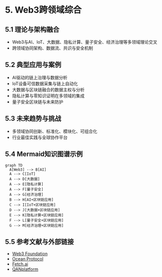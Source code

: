 # 5. Web3跨领域综合

## 5.1 理论与架构融合

- Web3与AI、IoT、大数据、隐私计算、量子安全、经济治理等多领域理论交叉
- 跨领域协同架构、数据流、共识与安全机制

## 5.2 典型应用与案例

- AI驱动的链上治理与数据分析
- IoT设备可信数据采集与链上自动化
- 大数据与区块链融合的数据主权与分析
- 隐私计算与零知识证明在多领域的集成
- 量子安全区块链与未来防护

## 5.3 未来趋势与挑战

- 多领域协同创新、标准化、模块化、可组合化
- 行业最佳实践与全球协作平台

## 5.4 Mermaid知识图谱示例

```mermaid
graph TD
  A[Web3] --> B[AI]
  A --> C[IoT]
  A --> D[大数据]
  A --> E[隐私计算]
  A --> F[量子安全]
  A --> G[经济治理]
  B --> H[AI+区块链应用]
  C --> I[IoT+区块链应用]
  D --> J[大数据+区块链应用]
  E --> K[隐私计算+区块链应用]
  F --> L[量子安全+区块链应用]
  G --> M[经济治理+区块链应用]
```

## 5.5 参考文献与外部链接

- [Web3 Foundation](https://web3.foundation/)
- [Ocean Protocol](https://oceanprotocol.com/)
- [Fetch.ai](https://fetch.ai/)
- [QANplatform](https://www.qanplatform.com/)
